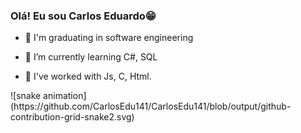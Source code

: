 ### Olá! Eu sou Carlos Eduardo😁

- 📖 I'm graduating in software engineering

- 🌱 I’m currently learning C#, SQL
  
- 🌿 I've worked with Js, C, Html.

<div>
![snake animation](https://github.com/CarlosEdu141/CarlosEdu141/blob/output/github-contribution-grid-snake2.svg)
</div>
